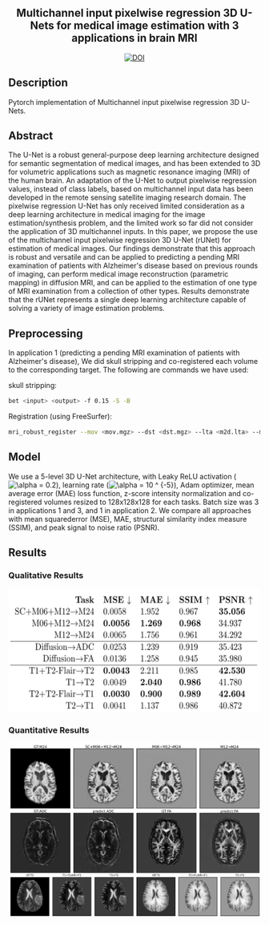 <div align="center">  

## Multichannel input pixelwise regression 3D U-Nets for medical image estimation with 3 applications in brain MRI

[![DOI](https://zenodo.org/badge/DOI/10.5281/zenodo.4679670.svg)](https://doi.org/10.5281/zenodo.4679670)

</div>

## Description
Pytorch implementation of Multichannel input pixelwise regression 3D U-Nets.

## Abstract
The U-Net is a robust general-purpose deep learning architecture
  designed for semantic segmentation of medical images, and has
  been extended to 3D for volumetric applications such as
  magnetic resonance imaging (MRI) of the human brain. An
  adaptation of the U-Net to output pixelwise regression
  values, instead of class labels, based on multichannel input data
  has been developed in the remote sensing satellite imaging
  research domain. The pixelwise regression U-Net has only received
  limited consideration as a deep learning architecture in medical
  imaging for the image estimation/synthesis problem, and the
  limited work so far did not consider the application of 3D
  multichannel inputs. In this paper, we propose the use of the
  multichannel input pixelwise regression 3D U-Net (rUNet) for
  estimation of medical images. Our findings demonstrate that this
  approach is robust and versatile and can be applied to predicting
  a pending MRI examination of patients with Alzheimer's disease
  based on previous rounds of imaging, can perform medical image
  reconstruction (parametric mapping) in diffusion MRI, and can be
  applied to the estimation of one type of MRI examination from a
  collection of other types. Results demonstrate that the rUNet
  represents a single deep learning architecture capable of solving
  a variety of image estimation problems.

## Preprocessing
In application 1 (predicting a pending MRI examination of patients with Alzheimer's disease), We did skull stripping and co-registered each volume to the corresponding target. The following are commands we have used:

skull stripping:
```bash
bet <input> <output> -f 0.15 -S -B
```

Registration (using FreeSurfer):
```bash
mri_robust_register --mov <mov.mgz> --dst <dst.mgz> --lta <m2d.lta> --mapmov <aligned.mgz> --iscale --satit --affine 
```

## Model
We use a 5-level 3D U-Net architecture, with Leaky ReLU activation (<img src="https://latex.codecogs.com/svg.image?\alpha&space;=&space;0.2" title="\alpha = 0.2" />), learning rate (<img src="https://latex.codecogs.com/svg.image?\alpha&space;=&space;10&space;^&space;{-5}"  title="\alpha = 10 ^ {-5}" />), Adam optimizer, mean average error  (MAE) loss function, z-score intensity normalization and  co-registered volumes resized to 128x128x128 for each tasks. Batch size was 3 in applications 1 and 3, and 1 in application 2. We compare all approaches with mean squarederror (MSE), MAE, structural similarity index measure (SSIM), and peak signal to noise ratio (PSNR).

## Results
### Qualitative Results
![](figures/qualitative_results.png)
### Quantitative Results
![](figures/quantitative_results.png)
